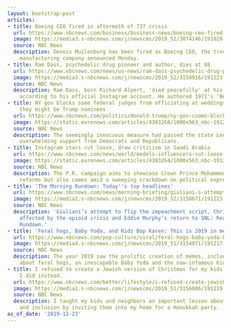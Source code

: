 ```yaml
---
layout: bootstrap-post
articles:
- title: Boeing CEO fired in aftermath of 737 crisis
  url: https://www.nbcnews.com/business/business-news/boeing-ceo-fired-aftermath-737-crisis-n1106491
  image: https://media3.s-nbcnews.com/j/newscms/2019_52/3074146/191029-dennis-muilenburg-cs-1022a_4a053587119a7dc347e6df5776593ab4.nbcnews-fp-1200-630.jpg
  source: NBC News
  description: Dennis Muilenburg has been fired as Boeing CEO, the troubled plane
    manufacturing company announced Monday.
- title: Ram Dass, psychedelic drug pioneer and author, dies at 88
  url: https://www.nbcnews.com/news/us-news/ram-dass-psychedelic-drug-pioneer-author-dies-88-n1106476
  image: https://media3.s-nbcnews.com/j/newscms/2019_52/3158916/191223-ram-dass-mc-1355_b631fbda5e80ce4240f5cd0fdd9e74c0.nbcnews-fp-1200-630.JPG
  source: NBC News
  description: Ram Dass, born Richard Alpert, 'died peacefully' at his home in Maui,
    according to his official Instagram account. He authored 1971's 'Be Here Now.'
- title: NY gov blocks some federal judges from officiating at weddings — because
    they might be Trump nominees
  url: https://www.nbcnews.com/politics/donald-trump/ny-gov-cuomo-blocks-some-federal-judges-officiating-weddings-because-n1106411
  image: https://static.euronews.com/articles/4383268/1000x563_nbc-191223-andrew-cuomo-mc-1222_b4f3bfc7fadf4ca4ea2c28992cf55356.jpg
  source: NBC News
  description: The seemingly innocuous measure had passed the state Legislature with
    overwhelming support from Democrats and Republicans.
- title: Instagram stars cut loose, draw criticism in Saudi Arabia
  url: https://www.nbcnews.com/news/world/models-influencers-cut-loose-draw-criticism-saudi-arabia-n1106391
  image: https://static.euronews.com/articles/4383264/1000x563_nbc-191223-diriyah-festival-mc-9002_430b823e764e5826d09cbdb330999eac.jpg
  source: NBC News
  description: The P.R. campaign aims to showcase Crown Prince Mohammed bin Salman's
    reforms but also comes amid a sweeping crackdown on political expression.
- title: 'The Morning Rundown: Today''s top headlines'
  url: https://www.nbcnews.com/news/morning-briefing/giuliani-s-attempt-flip-impeachment-script-christmas-kids-affected-opioid-n1106406
  image: https://media2.s-nbcnews.com/j/newscms/2019_52/3158671/191223-rudy-giuliani-mc-1031_6fb7582d157afd1560a7e9d65ec03231.nbcnews-fp-1200-630.JPG
  source: NBC News
  description: 'Giuliani’s attempt to flip the impeachment script, Christmas for kids
    affected by the opioid crisis and Eddie Murphy’s return to SNL: Read The Morning
    Rundown.'
- title: 'Feral hogs, Baby Yoda, and Kidz Bop Karen: This is 2019 in memes'
  url: https://www.nbcnews.com/pop-culture/viral/feral-hogs-baby-yoda-kidz-bop-karen-2019-memes-n1100951
  image: https://media4.s-nbcnews.com/j/newscms/2019_51/3154071/191217-year-in-memes-ew-4-504p_85746ea7168ec26c82caa8c301a41039.nbcnews-fp-1200-630.jpg
  source: NBC News
  description: The year 2019 saw the prolific creation of memes, including tweets
    about feral hogs, an inescapable Baby Yoda and the now-infamous Kidz Bop Karen.
- title: I refused to create a Jewish version of Christmas for my kids. Here's what
    I did instead.
  url: https://www.nbcnews.com/better/lifestyle/i-refused-create-jewish-version-christmas-my-kids-here-s-ncna1089726
  image: https://media1.s-nbcnews.com/j/newscms/2019_51/3156086/191219-stock-playing-dreidel-ew-1020p_1938ee6f14220efb427108633e0dae27.nbcnews-fp-1200-630.jpg
  source: NBC News
  description: I taught my kids and neighbors an important lesson about diversity
    and inclusion by inviting them into my home for a Hanukkah party.
as_of_date: '2019-12-23'
---
```


